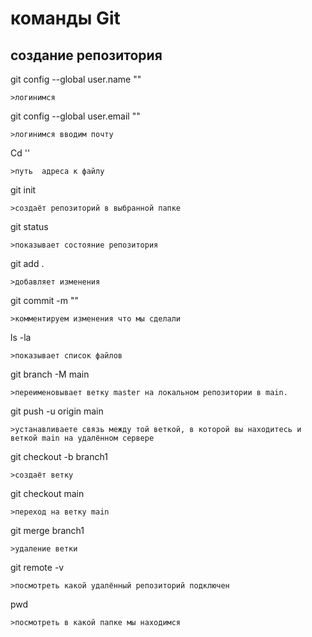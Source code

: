 # команды Git
## создание репозитория
git config --global user.name ""
```
>логинимся
```
git config --global user.email ""
```
>логинимся вводим почту
```
Cd ''
```
>путь  адреса к файлу
```
git init
```
>создаёт репозиторий в выбранной папке
```
git status
```
>показывает состояние репозитория
```
git add .
```
>добавляет изменения
```
git commit -m ""
```
>комментируем изменения что мы сделали
```
ls -la
```
>показывает список файлов
```
git branch -M main
```
>переименовывает ветку master на локальном репозитории в main.
```
git push -u origin main
```
>устанавливаете связь между той веткой, в которой вы находитесь и веткой main на удалённом сервере
```
git checkout -b branch1
```
>создаёт ветку
```
git checkout main
```
>переход на ветку main
```
git merge branch1
```
>удаление ветки
```
git remote -v
```
>посмотреть какой удалённый репозиторий подключен
```
pwd
```
>посмотреть в какой папке мы находимся
```
